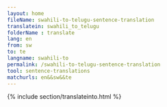 ```yaml
---
layout: home
fileName: swahili-to-telugu-sentence-translation
translatein: swahili_to_telugu
folderName : translate
lang: en
from: sw
to: te
langname: swahili-to
permalink: /swahili-to-telugu-sentence-translation
tool: sentence-translations
matchurls: en&&sw&&te
---
```

{% include section/translateinto.html %}
